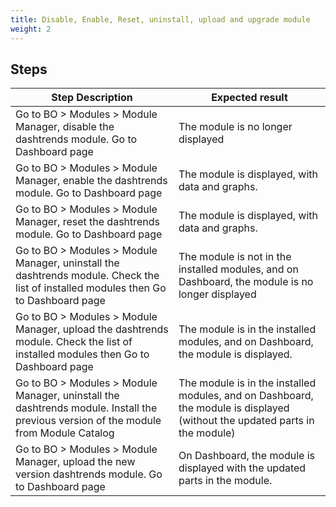 ```yaml
---
title: Disable, Enable, Reset, uninstall, upload and upgrade module
weight: 2
---
```

## Steps
| Step Description | Expected result |
| ----- | ----- |
| Go to BO > Modules > Module Manager, disable the dashtrends module. Go to Dashboard page | The module is no longer displayed |
| Go to BO > Modules > Module Manager, enable the dashtrends module. Go to Dashboard page | The module is displayed, with data and graphs. |
| Go to BO > Modules > Module Manager, reset the dashtrends module. Go to Dashboard page | The module is displayed, with data and graphs. |
| Go to BO > Modules > Module Manager, uninstall the dashtrends module. Check the list of installed modules then Go to Dashboard page | The module is not in the installed modules, and on Dashboard, the module is no longer displayed |
| Go to BO > Modules > Module Manager, upload the dashtrends module. Check the list of installed modules then Go to Dashboard page | The module is in the installed modules, and on Dashboard, the module is displayed. |
| Go to BO > Modules > Module Manager, uninstall the dashtrends module. Install the previous version of the module from Module Catalog | The module is in the installed modules, and on Dashboard, the module is displayed (without the updated parts in the module) |
| Go to BO > Modules > Module Manager, upload the new version dashtrends module. Go to Dashboard page | On Dashboard, the module is displayed with the updated parts in the module. |
